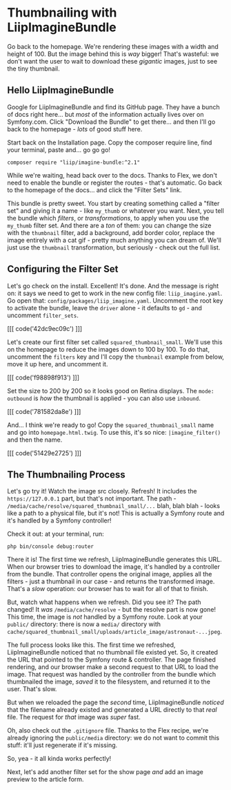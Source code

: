 # Thumbnailing with LiipImagineBundle

Go back to the homepage. We're rendering these images with a width and height
of 100. But the image behind this is *way* bigger! That's wasteful: we don't want
the user to wait to download these *gigantic* images, just to see the tiny thumbnail.

## Hello LiipImagineBundle

Google for LiipImagineBundle and find its GitHub page. They have a bunch of docs
right here... but *most* of the information actually lives over on Symfony.com.
Click "Download the Bundle" to get there... and then I'll go back to the homepage -
*lots* of good stuff here.

Start back on the Installation page. Copy the composer require line, find your
terminal, paste and... go go go!

```terminal-silent
composer require "liip/imagine-bundle:^2.1"
```

While we're waiting, head back over to the docs. Thanks to Flex, we don't need
to enable the bundle or register the routes - that's automatic. Go back to the
homepage of the docs... and click the "Filter Sets" link.

This bundle is pretty sweet. You start by creating something called a "filter set"
and giving it a name - like `my_thumb` or whatever you want. Next, you tell the
bundle which *filters*, or *transformations*, to apply when you use the `my_thumb`
filter set. And there are a *ton* of them: you can change the size with the `thumbnail`
filter, add a background, add border color, replace the image entirely with a cat
gif - pretty much anything you can dream of. We'll just use the `thumbnail` transformation,
but seriously - check out the full list.

## Configuring the Filter Set

Let's go check on the install. Excellent! It's done. And the message is right on:
it says we need to get to work in the new config file: `liip_imagine.yaml`.
Go open that: `config/packages/liip_imagine.yaml`. Uncomment the root key to activate
the bundle, leave the `driver` alone - it defaults to `gd` - and uncomment
`filter_sets`. 

[[[ code('42dc9ec09c') ]]]

Let's create our first filter set called `squared_thumbnail_small`. We'll use this 
on the homepage to reduce the images down to 100 by 100. To do that, uncomment 
the `filters` key and I'll copy the `thumbnail` example from below, move
it up here, and uncomment it.

[[[ code('f98898f913') ]]]

Set the size to 200 by 200 so it looks good on Retina displays. The `mode: outbound`
is *how* the thumbnail is applied - you can also use `inbound`. 

[[[ code('781582da8e') ]]]

And... I think we're ready to go! Copy the `squared_thumbnail_small` name and go into
`homepage.html.twig`. To use this, it's so nice: `|imagine_filter()` and then the
name.

[[[ code('51429e2725') ]]]

## The Thumbnailing Process

Let's go try it! Watch the image src closely. Refresh! It includes the
`https://127.0.0.1` part, but that's not important. The path -
`/media/cache/resolve/squared_thumbnail_small/...` blah, blah blah - looks
like a path to a physical file, but it's not! This is actually a Symfony route and
it's handled by a Symfony controller!

Check it out: at your terminal, run:

```terminal
php bin/console debug:router
```

There it is! The first time we refresh, LiipImagineBundle generates this URL.
When our browser tries to download the image, it's handled by a controller from
the bundle. That controller opens the original image, applies all the filters -
just a thumbnail in our case - and returns the transformed image. That's a *slow*
operation: our browser has to wait for all of that to finish.

But, watch what happens when we refresh. Did you see it? The path changed! It
*was* `/media/cache/resolve` - but the resolve part is now gone! This time, the
image is *not* handled by a Symfony route. Look at your `public/` directory: there
is now a `media/` directory with
`cache/squared_thumbnail_small/uploads/article_image/astronaut-...jpeg`.

The full process looks like this. The first time we refreshed, LiipImagineBundle
noticed that no thumbnail file existed yet. So, it created the URL that pointed
to the Symfony route & controller. The page finished rendering, and our browser
make a second request to that URL to load the image. That request was handled by
the controller from the bundle which thumbnailed the image, *saved* it to the filesystem,
and returned it to the user. That's slow.

But when we reloaded the page the *second* time, LiipImagineBundle *noticed* that
the filename already existed and generated a URL directly to that *real* file.
The request for *that* image was *super* fast.

Oh, also check out the `.gitignore` file. Thanks to the Flex recipe, we're already
ignoring the `public/media` directory: we do not want to commit this stuff: it'll
just regenerate if it's missing.

So, yea - it all kinda works perfectly!

Next, let's add another filter set for the show page *and* add an image preview
to the article form.
